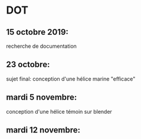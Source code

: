 # DOT

## 15 octobre 2019:
recherche de documentation

## 23 octobre:
sujet final: conception d'une hélice marine "efficace"

## mardi 5 novembre:
conception d'une hélice témoin sur blender

## mardi 12 novembre:









